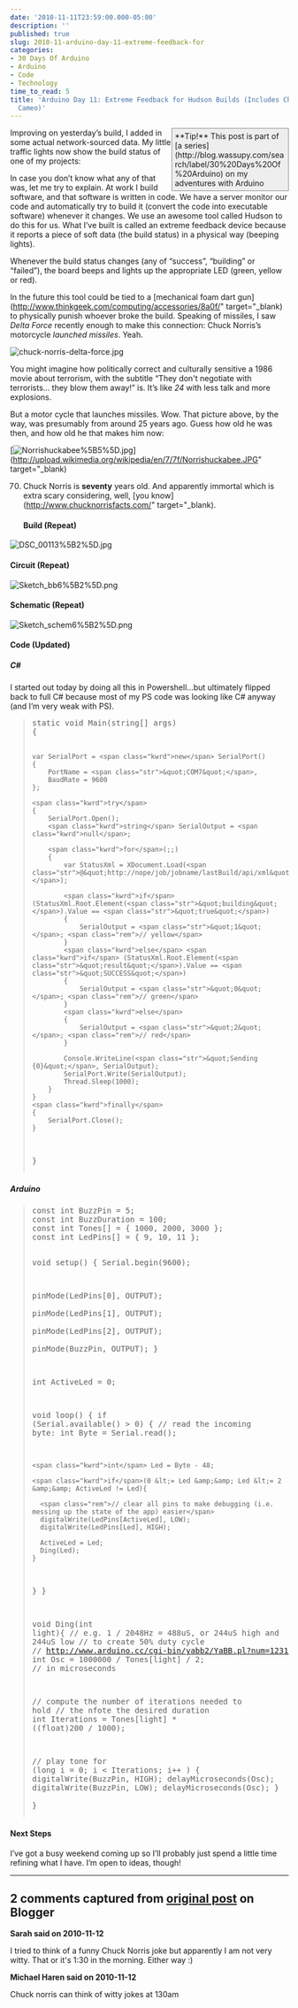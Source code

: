 ```yaml
---
date: '2010-11-11T23:59:00.000-05:00'
description: ''
published: true
slug: 2010-11-arduino-day-11-extreme-feedback-for
categories:
- 30 Days Of Arduino
- Arduino
- Code
- Technology
time_to_read: 5
title: 'Arduino Day 11: Extreme Feedback for Hudson Builds (Includes Chuck Norris
  Cameo)'
---
```


<div style="border-bottom: #888 1px solid; border-left: #888 1px solid; padding-bottom: 5px; background-color: #eee; margin: 0px auto; padding-left: 5px; width: 200px; padding-right: 5px; float: right; border-top: #888 1px solid; border-right: #888 1px solid; padding-top: 5px;">**Tip!** This post is part of [a series](http://blog.wassupy.com/search/label/30%20Days%20Of%20Arduino) on my adventures with Arduino</div>

Improving on yesterday’s build, I added in some actual network-sourced data. My little traffic lights now show the build status of one of my projects:  



In case you don’t know what any of that was, let me try to explain. At work I build software, and that software is written in code. We have a server monitor our code and automatically try to build it (convert the code into executable software) whenever it changes. We use an awesome tool called Hudson to do this for us. What I’ve built is called an extreme feedback device because it reports a piece of soft data (the build status) in a physical way (beeping lights).

Whenever the build status changes (any of “success”, “building” or “failed”), the board beeps and lights up the appropriate LED (green, yellow or red).

In the future this tool could be tied to a [mechanical foam dart gun](http://www.thinkgeek.com/computing/accessories/8a0f/" target="_blank) to physically punish whoever broke the build. Speaking of missiles, I saw *Delta Force* recently enough to make this connection: Chuck Norris’s motorcycle *launched missiles*. Yeah.

![chuck-norris-delta-force.jpg](chuck-norris-delta-force.jpg)

You might imagine how politically correct and culturally sensitive a 1986 movie about terrorism, with the subtitle “They don't negotiate with terrorists... they blow them away!” is. It’s like *24* with less talk and more explosions.

But a motor cycle that launches missiles. Wow. That picture above, by the way, was presumably from around 25 years ago. Guess how old he was then, and how old he that makes him now:

[![Norrishuckabee%5B5%5D.jpg](Norrishuckabee%5B5%5D.jpg)](http://upload.wikimedia.org/wikipedia/en/7/7f/Norrishuckabee.JPG" target="_blank)

70. Chuck Norris is **seventy** years old. And apparently immortal which is extra scary considering, well, [you know](http://www.chucknorrisfacts.com/" target="_blank).  <h4>Build (Repeat)</h4>

![DSC_00113%5B2%5D.jpg](DSC_00113%5B2%5D.jpg)  <h4>Circuit (Repeat)</h4>

![Sketch_bb6%5B2%5D.png](Sketch_bb6%5B2%5D.png)  <h4>Schematic (Repeat)</h4>

![Sketch_schem6%5B2%5D.png](Sketch_schem6%5B2%5D.png)  <h4>Code (Updated)</h4>  <h5>C#</h5>

I started out today by doing all this in Powershell…but ultimately flipped back to full C# because most of my PS code was looking like C# anyway (and I’m very weak with PS).
<blockquote>   <pre class="csharpcode"><span class="kwrd">static</span> <span class="kwrd">void</span> Main(<span class="kwrd">string</span>[] args)
{

    var SerialPort = <span class="kwrd">new</span> SerialPort()
    {
        PortName = <span class="str">&quot;COM7&quot;</span>,
        BaudRate = 9600
    };

    <span class="kwrd">try</span>
    {
        SerialPort.Open();
        <span class="kwrd">string</span> SerialOutput = <span class="kwrd">null</span>;

        <span class="kwrd">for</span>(;;)
        {
            var StatusXml = XDocument.Load(<span class="str">@&quot;http://nope/job/jobname/lastBuild/api/xml&quot;</span>);

            <span class="kwrd">if</span> (StatusXml.Root.Element(<span class="str">&quot;building&quot;</span>).Value == <span class="str">&quot;true&quot;</span>)
            {
                SerialOutput = <span class="str">&quot;1&quot;</span>; <span class="rem">// yellow</span>
            }
            <span class="kwrd">else</span> <span class="kwrd">if</span> (StatusXml.Root.Element(<span class="str">&quot;result&quot;</span>).Value == <span class="str">&quot;SUCCESS&quot;</span>)
            {
                SerialOutput = <span class="str">&quot;0&quot;</span>; <span class="rem">// green</span>
            }
            <span class="kwrd">else</span>
            {
                SerialOutput = <span class="str">&quot;2&quot;</span>; <span class="rem">// red</span>
            }

            Console.WriteLine(<span class="str">&quot;Sending {0}&quot;</span>, SerialOutput);
            SerialPort.Write(SerialOutput);
            Thread.Sleep(1000);
        }
    }
    <span class="kwrd">finally</span>
    {
        SerialPort.Close();
    }
}</pre>
</blockquote>

<h5>Arduino</h5>

<blockquote>
  <pre class="csharpcode"><span class="kwrd">const</span> <span class="kwrd">int</span> BuzzPin = 5;
<span class="kwrd">const</span> <span class="kwrd">int</span> BuzzDuration = 100; 
<span class="kwrd">const</span> <span class="kwrd">int</span> Tones[] = { 1000, 2000, 3000 };
<span class="kwrd">const</span> <span class="kwrd">int</span> LedPins[] = { 9, 10, 11 };

<span class="kwrd">void</span> setup() {
  Serial.begin(9600);

  pinMode(LedPins[0], OUTPUT);    
  pinMode(LedPins[1], OUTPUT);    
  pinMode(LedPins[2], OUTPUT);    
  pinMode(BuzzPin, OUTPUT);
}

<span class="kwrd">int</span> ActiveLed = 0;

<span class="kwrd">void</span> loop() {
  <span class="kwrd">if</span> (Serial.available() &gt; 0) {
    <span class="rem">// read the incoming byte:</span>
    <span class="kwrd">int</span> Byte = Serial.read();
    
    <span class="kwrd">int</span> Led = Byte - 48;
    
    <span class="kwrd">if</span>(0 &lt;= Led &amp;&amp; Led &lt;= 2 &amp;&amp; ActiveLed != Led){

      <span class="rem">// clear all pins to make debugging (i.e. messing up the state of the app) easier</span>
      digitalWrite(LedPins[ActiveLed], LOW);
      digitalWrite(LedPins[Led], HIGH);
      
      ActiveLed = Led;
      Ding(Led);
    }
  }
}

<span class="kwrd">void</span> Ding(<span class="kwrd">int</span> light){
  <span class="rem">// e.g. 1 / 2048Hz = 488uS, or 244uS high and 244uS low</span>
  <span class="rem">// to create 50% duty cycle</span>
  <span class="rem">// http://www.arduino.cc/cgi-bin/yabb2/YaBB.pl?num=1231194692</span>
  <span class="kwrd">int</span> Osc = 1000000 / Tones[light] / 2; <span class="rem">// in microseconds</span>
  
  <span class="rem">// compute the number of iterations needed to hold</span>
  <span class="rem">// the nfote the desired duration</span>
  <span class="kwrd">int</span> Iterations = Tones[light] * ((<span class="kwrd">float</span>)200 / 1000);
  
  <span class="rem">// play tone</span>
  <span class="kwrd">for</span> (<span class="kwrd">long</span> i = 0; i &lt; Iterations; i++ )
  {
      digitalWrite(BuzzPin, HIGH);
      delayMicroseconds(Osc);
      digitalWrite(BuzzPin, LOW);
      delayMicroseconds(Osc);
  }  
}</pre>
</blockquote>

<h4>Next Steps</h4>


I’ve got a busy weekend coming up so I’ll probably just spend a little time refining what I have. I’m open to ideas, though!

---

## 2 comments captured from [original post](https://blog.wassupy.com/2010/11/arduino-day-11-extreme-feedback-for.html) on Blogger

**Sarah said on 2010-11-12**

I tried to think of a funny Chuck Norris joke but apparently I am not very witty.  That or it's 1:30 in the morning.  Either way :)

**Michael Haren said on 2010-11-12**

Chuck norris can think of witty jokes at 130am


